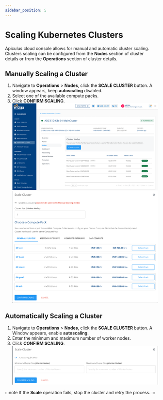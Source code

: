 ```yaml
---
sidebar_position: 5
---
```

# Scaling Kubernetes Clusters

Apiculus cloud console allows for manual and automatic cluster scaling. Clusters scaling can be configured from the **Nodes** section of cluster details or from the **Operations** section of cluster details.
## Manually Scaling a Cluster

1. Navigate to **Operations** > **Nodes**, click the **SCALE CLUSTER** button. A window appears, keep **autoscaling** disabled.
2. Select one of the available compute packs.
3. Click **CONFIRM SCALING**.
![nodekube](img/nodekube.png)
![scalekube](img/scalekube.png)
## Automatically Scaling a Cluster

1. Navigate to **Operations** > **Nodes**, click the **SCALE CLUSTER** button. A Window appears, enable **autoscaling**.
2. Enter the minimum and maximum number of worker nodes.
3. Click **CONFIRM SCALING**.
![autoscalekube](img/autoscalekube.png)

:::note
If the **Scale** operation fails, stop the cluster and retry the process.
:::
